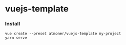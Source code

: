 # vuejs-template

### Install
```vue create --preset atmoner/vuejs-template my-project```   
```yarn serve```
